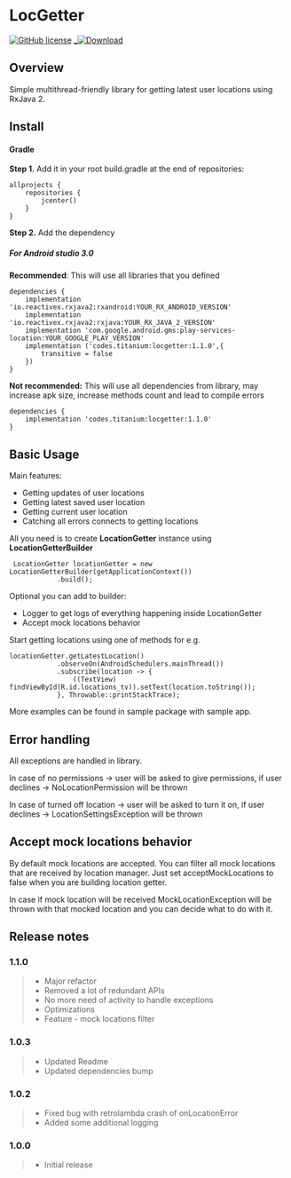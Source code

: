 LocGetter
=========
[![GitHub license](https://img.shields.io/github/license/mashape/apistatus.svg)](https://github.com/titanium-codes/LocGetter/blob/master/LICENSE)
[_![Download](https://api.bintray.com/packages/titanium-codes/Android/locgetter/images/download.svg) ](https://bintray.com/titanium-codes/Android/locgetter/_latestVersion)

Overview
--------
Simple multithread-friendly library for getting latest user locations using RxJava 2.


Install
-------
#### Gradle

**Step 1.** Add it in your root build.gradle at the end of repositories:
```
allprojects {
    repositories {
        jcenter()
    }
}
```
**Step 2.** Add the dependency

##### For Android studio 3.0
**Recommended**: This will use all libraries that you defined  
```
dependencies {
    implementation 'io.reactivex.rxjava2:rxandroid:YOUR_RX_ANDROID_VERSION'
    implementation 'io.reactivex.rxjava2:rxjava:YOUR_RX_JAVA_2_VERSION'
    implementation 'com.google.android.gms:play-services-location:YOUR_GOOGLE_PLAY_VERSION'
    implementation ('codes.titanium:locgetter:1.1.0',{
        transitive = false
    })
}
```  

**Not recommended:** This will use all dependencies from library, may increase apk size, increase methods count and lead to compile errors
```
dependencies {
    implementation 'codes.titanium:locgetter:1.1.0'
}
```  

Basic Usage
-----------

Main features:
* Getting updates of user locations
* Getting latest saved user location
* Getting current user location
* Catching all errors connects to getting locations

All you need is to create **LocationGetter** instance using **LocationGetterBuilder**

```
 LocationGetter locationGetter = new LocationGetterBuilder(getApplicationContext())
            .build();
```

Optional you can add to builder:

* Logger to get logs of everything happening inside LocationGetter
* Accept mock locations behavior

Start getting locations using one of methods for e.g.

```
locationGetter.getLatestLocation()
            .observeOn(AndroidSchedulers.mainThread())
            .subscribe(location -> {
                ((TextView) findViewById(R.id.locations_tv)).setText(location.toString());
            }, Throwable::printStackTrace);
```

More examples can be found in sample package with sample app.

Error handling
---------------
All exceptions are handled in library.

In case of no permissions -> user will be asked to give permissions, if user declines -> NoLocationPermission will be thrown

In case of turned off location -> user will be asked to turn it on, if user declines -> LocationSettingsException will be thrown

Accept mock locations behavior 
---
By default mock locations are accepted.
You can filter all mock locations that are received by location manager. Just set acceptMockLocations to false when you are building location getter.

In case if mock location will be received MockLocationException will be thrown with that mocked location and you can decide what to do with it.

Release notes
-------------
### 1.1.0
> * Major refactor
> * Removed a lot of redundant APIs
> * No more need of activity to handle exceptions
> * Optimizations
> * Feature - mock locations filter 

### 1.0.3
> * Updated Readme
> * Updated dependencies bump

### 1.0.2
> * Fixed bug with retrolambda crash of onLocationError
> * Added some additional logging

### 1.0.0
> * Initial release
